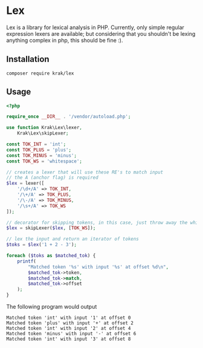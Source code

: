 # Lex

Lex is a library for lexical analysis in PHP. Currently, only simple regular expression lexers are available; but considering that you shouldn't be lexing anything complex in php, this should be fine :).

## Installation

```
composer require krak/lex
```

## Usage

```php
<?php

require_once __DIR__ . '/vendor/autoload.php';

use function Krak\Lex\lexer,
    Krak\Lex\skipLexer;

const TOK_INT = 'int';
const TOK_PLUS = 'plus';
const TOK_MINUS = 'minus';
const TOK_WS = 'whitespace';

// creates a lexer that will use these RE's to match input
// the A (anchor flag) is required
$lex = lexer([
    '/\d+/A' => TOK_INT,
    '/\+/A' => TOK_PLUS,
    '/\-/A' => TOK_MINUS,
    '/\s+/A' => TOK_WS
]);

// decorator for skipping tokens, in this case, just throw away the whitespace tokens
$lex = skipLexer($lex, [TOK_WS]);

// lex the input and return an iterator of tokens
$toks = $lex('1 + 2 - 3');

foreach ($toks as $matched_tok) {
    printf(
        "Matched token '%s' with input '%s' at offset %d\n",
        $matched_tok->token,
        $matched_tok->match,
        $matched_tok->offset
    );
}
```

The following program would output

```
Matched token 'int' with input '1' at offset 0
Matched token 'plus' with input '+' at offset 2
Matched token 'int' with input '2' at offset 4
Matched token 'minus' with input '-' at offset 6
Matched token 'int' with input '3' at offset 8
```
